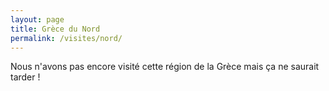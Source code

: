```yaml
---
layout: page
title: Grèce du Nord
permalink: /visites/nord/
---
```


Nous n'avons pas encore visité cette région de la Grèce mais ça ne saurait tarder !